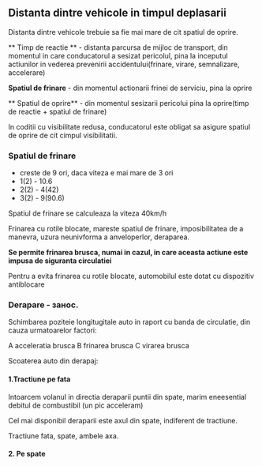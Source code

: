 ## Distanta dintre vehicole in timpul deplasarii

Distanta dintre vehicole trebuie sa fie mai mare de cit spatiul de oprire.

** Timp de reactie ** - distanta parcursa de mijloc de transport, din momentul in care conducatorul a sesizat pericolul, pina la inceputul actiunilor in vederea prevenirii accidentului(frinare, virare, semnalizare, accelerare)

**Spatiul de frinare** - din momentul actionarii frinei de serviciu, pina la oprire

** Spatiul de oprire** - din momentul sesizarii pericolui pina la oprire(timp de reactie + spatiul de frinare)

In coditii cu visibilitate redusa, conducatorul este obligat sa asigure spatiul de oprire de cit cimpul visibilitatii.

### Spatiul de frinare

- creste de 9 ori, daca viteza e mai mare de 3 ori
- 1(2) - 10.6
- 2(2) - 4(42)
- 3(2) - 9(90.6)

Spatiul de frinare se calculeaza la viteza 40km/h

Frinarea cu rotile blocate, mareste spatiul de frinare, imposibilitatea de a manevra, uzura neunivforma a anveloperlor, deraparea.

**Se permite frinarea brusca, numai in cazul, in care aceasta actiune este impusa de siguranta circulatiei**

Pentru a evita frinarea cu rotile blocate, automobilul este dotat cu dispozitiv antiblocare

### Derapare - занос.

Schimbarea poziteie longitugitale auto in raport cu banda de circulatie, din cauza urmatoarelor factori:

A acceleratia brusca
B frinarea brusca
C virarea brusca

Scoaterea auto din derapaj:

#### 1.Tractiune pe fata 

Intoarcem volanul in directia deraparii puntii din spate, marim eneesential debitul de combustibil (un pic acceleram)

Cel mai disponibil deraparii este axul din spate, indiferent de tractiune.

Tractiune fata, spate, ambele axa.

#### 2. Pe spate
